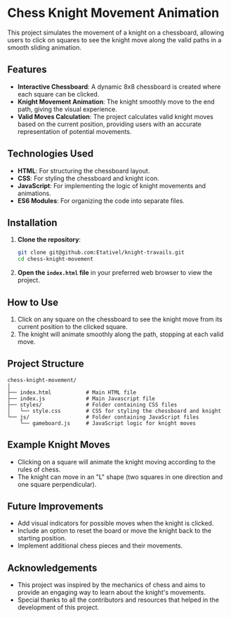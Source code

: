 # Chess Knight Movement Animation

This project simulates the movement of a knight on a chessboard, allowing users to click on squares to see the knight move along the valid paths in a smooth sliding animation.

## Features

- **Interactive Chessboard**: A dynamic 8x8 chessboard is created where each square can be clicked.
- **Knight Movement Animation**: The knight smoothly move to the end path, giving the visual experience.
- **Valid Moves Calculation**: The project calculates valid knight moves based on the current position, providing users with an accurate representation of potential movements.

## Technologies Used

- **HTML**: For structuring the chessboard layout.
- **CSS**: For styling the chessboard and knight icon.
- **JavaScript**: For implementing the logic of knight movements and animations.
- **ES6 Modules**: For organizing the code into separate files.

## Installation

1. **Clone the repository**:

   ```bash
   git clone git@github.com:Etativel/knight-travails.git
   cd chess-knight-movement
   ```

2. **Open the `index.html` file** in your preferred web browser to view the project.

## How to Use

1. Click on any square on the chessboard to see the knight move from its current position to the clicked square.
2. The knight will animate smoothly along the path, stopping at each valid move.

## Project Structure

```
chess-knight-movement/
│
├── index.html           # Main HTML file
├── index.js             # Main Javascript file
├── styles/              # Folder containing CSS files
│   └── style.css        # CSS for styling the chessboard and knight
└── js/                  # Folder containing JavaScript files
    └── gameboard.js     # JavaScript logic for knight moves
```

## Example Knight Moves

- Clicking on a square will animate the knight moving according to the rules of chess.
- The knight can move in an "L" shape (two squares in one direction and one square perpendicular).

## Future Improvements

- Add visual indicators for possible moves when the knight is clicked.
- Include an option to reset the board or move the knight back to the starting position.
- Implement additional chess pieces and their movements.

## Acknowledgements

- This project was inspired by the mechanics of chess and aims to provide an engaging way to learn about the knight's movements.
- Special thanks to all the contributors and resources that helped in the development of this project.
